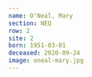 ```yaml
---
name: O'Neal, Mary
section: NEQ
row: 2
site: 2
born: 1951-03-01
deceased: 2020-09-24
image: oneal-mary.jpg
---
```


